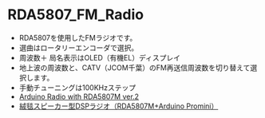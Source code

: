 # RDA5807_FM_Radio
 - RDA5807を使用したFMラジオです。
 - 選曲はロータリーエンコーダで選択。
 - 周波数＋ 局名表示はOLED（有機EL）ディスプレイ
 - 地上波の周波数と、CATV（JCOM千葉）のFM再送信周波数を切り替えて選択します。
 - 手動チューニングは100KHzステップ
 - [Arduino Radio with RDA5807M ver.2](https://youtu.be/RP0-4Xp4FKI)
 - [絨毯スピーカー型DSPラジオ（RDA5807M+Arduino Promini）](https://qiita.com/Momopi/items/11e7df9532a12c10207e)
